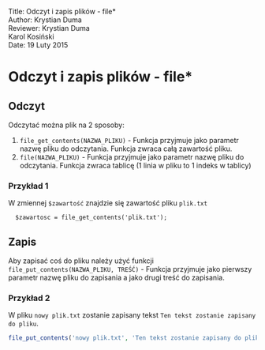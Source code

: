 Title: 		Odczyt i zapis plików - file\*  
Author:		Krystian Duma  
Reviewer:	Krystian Duma  
			Karol Kosiński  
Date: 		19 Luty 2015  

# Odczyt i zapis plików - file\*

## Odczyt
Odczytać można plik na 2 sposoby:

1. `file_get_contents(NAZWA_PLIKU)` - Funkcja przyjmuje jako parametr nazwę pliku do odczytania.
   Funkcja zwraca całą zawartość pliku.
2. `file(NAZWA_PLIKU)` - Funkcja przyjmuje jako parametr nazwę pliku do odczytania.
   Funkcja zwraca tablicę (1 linia w pliku to 1 indeks w tablicy)

### Przykład 1
W zmiennej `$zawartość` znajdzie się zawartość pliku `plik.txt`

      $zawartosc = file_get_contents('plik.txt');


## Zapis
Aby zapisać coś do pliku należy użyć funkcji `file_put_contents(NAZWA_PLIKU, TREŚĆ)` - Funkcja przyjmuje jako pierwszy
parametr nazwę pliku do zapisania a jako drugi treść do zapisania.
   
### Przykład 2
W pliku `nowy plik.txt` zostanie zapisany tekst `Ten tekst zostanie zapisany do pliku`.

```php
file_put_contents('nowy plik.txt', 'Ten tekst zostanie zapisany do pliku');
```